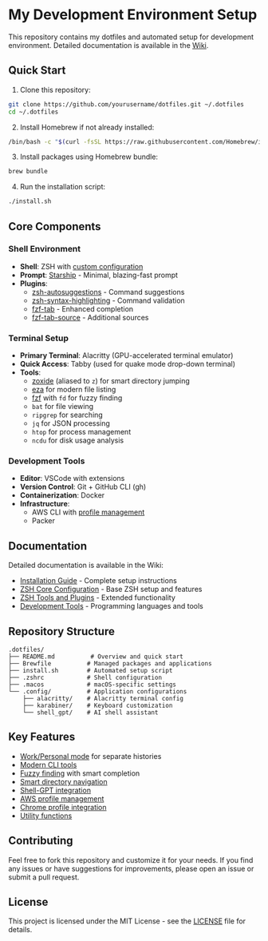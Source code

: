 # My Development Environment Setup

This repository contains my dotfiles and automated setup for development environment. Detailed documentation is available in the [Wiki](../../wiki).

## Quick Start

1. Clone this repository:
```bash
git clone https://github.com/yourusername/dotfiles.git ~/.dotfiles
cd ~/.dotfiles
```

2. Install Homebrew if not already installed:
```bash
/bin/bash -c "$(curl -fsSL https://raw.githubusercontent.com/Homebrew/install/HEAD/install.sh)"
```

3. Install packages using Homebrew bundle:
```bash
brew bundle
```

4. Run the installation script:
```bash
./install.sh
```

## Core Components

### Shell Environment
- **Shell**: ZSH with [custom configuration](../../wiki/ZSH-Core-Configuration)
- **Prompt**: [Starship](../../wiki/ZSH-Tools-and-Plugins#shell-prompt) - Minimal, blazing-fast prompt
- **Plugins**: 
  - [zsh-autosuggestions](../../wiki/ZSH-Tools-and-Plugins#zsh-autosuggestions) - Command suggestions
  - [zsh-syntax-highlighting](../../wiki/ZSH-Tools-and-Plugins#zsh-syntax-highlighting) - Command validation
  - [fzf-tab](../../wiki/ZSH-Tools-and-Plugins#fzf-tab) - Enhanced completion
  - [fzf-tab-source](../../wiki/ZSH-Tools-and-Plugins#fzf-tab-source) - Additional sources

### Terminal Setup
- **Primary Terminal**: Alacritty (GPU-accelerated terminal emulator)
- **Quick Access**: Tabby (used for quake mode drop-down terminal)
- **Tools**: 
  - [zoxide](../../wiki/ZSH-Tools-and-Plugins#zoxide-smart-cd) (aliased to `z`) for smart directory jumping
  - [eza](../../wiki/ZSH-Tools-and-Plugins#eza-modern-ls) for modern file listing
  - [fzf](../../wiki/ZSH-Tools-and-Plugins#fuzzy-finding) with `fd` for fuzzy finding
  - `bat` for file viewing
  - `ripgrep` for searching
  - `jq` for JSON processing
  - `htop` for process management
  - `ncdu` for disk usage analysis

### Development Tools
- **Editor**: VSCode with extensions
- **Version Control**: Git + GitHub CLI (gh)
- **Containerization**: Docker
- **Infrastructure**: 
  - AWS CLI with [profile management](../../wiki/ZSH-Tools-and-Plugins#aws-integration)
  - Packer

## Documentation

Detailed documentation is available in the Wiki:

- [Installation Guide](../../wiki/Installation-Guide) - Complete setup instructions
- [ZSH Core Configuration](../../wiki/ZSH-Core-Configuration) - Base ZSH setup and features
- [ZSH Tools and Plugins](../../wiki/ZSH-Tools-and-Plugins) - Extended functionality
- [Development Tools](../../wiki/Development-Tools) - Programming languages and tools

## Repository Structure
```
.dotfiles/
├── README.md          # Overview and quick start
├── Brewfile          # Managed packages and applications
├── install.sh        # Automated setup script
├── .zshrc            # Shell configuration
├── .macos            # macOS-specific settings
└── .config/          # Application configurations
    ├── alacritty/    # Alacritty terminal config
    ├── karabiner/    # Keyboard customization
    └── shell_gpt/    # AI shell assistant
```

## Key Features

- [Work/Personal mode](../../wiki/ZSH-Core-Configuration#workpersonal-mode) for separate histories
- [Modern CLI tools](../../wiki/ZSH-Tools-and-Plugins#modern-cli-tools)
- [Fuzzy finding](../../wiki/ZSH-Tools-and-Plugins#fuzzy-finding) with smart completion
- [Smart directory navigation](../../wiki/ZSH-Tools-and-Plugins#zoxide-smart-cd)
- [Shell-GPT integration](../../wiki/ZSH-Tools-and-Plugins#ai-integration)
- [AWS profile management](../../wiki/ZSH-Tools-and-Plugins#aws-integration)
- [Chrome profile integration](../../wiki/ZSH-Tools-and-Plugins#chrome-profile-integration)
- [Utility functions](../../wiki/ZSH-Tools-and-Plugins#utility-functions)

## Contributing

Feel free to fork this repository and customize it for your needs. If you find any issues or have suggestions for improvements, please open an issue or submit a pull request.

## License

This project is licensed under the MIT License - see the [LICENSE](LICENSE) file for details.
